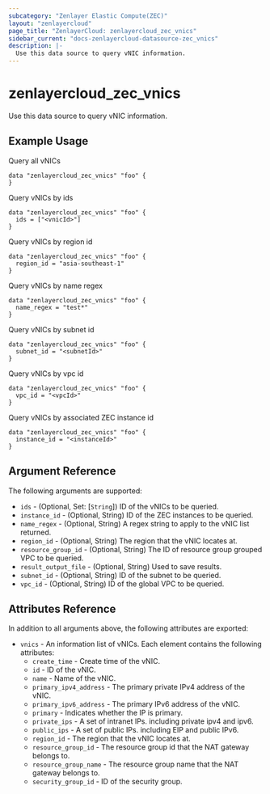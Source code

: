 ```yaml
---
subcategory: "Zenlayer Elastic Compute(ZEC)"
layout: "zenlayercloud"
page_title: "ZenlayerCloud: zenlayercloud_zec_vnics"
sidebar_current: "docs-zenlayercloud-datasource-zec_vnics"
description: |-
  Use this data source to query vNIC information.
---
```


# zenlayercloud_zec_vnics

Use this data source to query vNIC information.

## Example Usage

Query all vNICs

```hcl
data "zenlayercloud_zec_vnics" "foo" {
}
```

Query vNICs by ids

```hcl
data "zenlayercloud_zec_vnics" "foo" {
  ids = ["<vnicId>"]
}
```

Query vNICs by region id

```hcl
data "zenlayercloud_zec_vnics" "foo" {
  region_id = "asia-southeast-1"
}
```

Query vNICs by name regex

```hcl
data "zenlayercloud_zec_vnics" "foo" {
  name_regex = "test*"
}
```

Query vNICs by subnet id

```hcl
data "zenlayercloud_zec_vnics" "foo" {
  subnet_id = "<subnetId>"
}
```

Query vNICs by vpc id

```hcl
data "zenlayercloud_zec_vnics" "foo" {
  vpc_id = "<vpcId>"
}
```

Query vNICs by associated ZEC instance id

```hcl
data "zenlayercloud_zec_vnics" "foo" {
  instance_id = "<instanceId>"
}
```

## Argument Reference

The following arguments are supported:

* `ids` - (Optional, Set: [`String`]) ID of the vNICs to be queried.
* `instance_id` - (Optional, String) ID of the ZEC instances to be queried.
* `name_regex` - (Optional, String) A regex string to apply to the vNIC list returned.
* `region_id` - (Optional, String) The region that the vNIC locates at.
* `resource_group_id` - (Optional, String) The ID of resource group grouped VPC to be queried.
* `result_output_file` - (Optional, String) Used to save results.
* `subnet_id` - (Optional, String) ID of the subnet to be queried.
* `vpc_id` - (Optional, String) ID of the global VPC to be queried.

## Attributes Reference

In addition to all arguments above, the following attributes are exported:

* `vnics` - An information list of vNICs. Each element contains the following attributes:
   * `create_time` - Create time of the vNIC.
   * `id` - ID of the vNIC.
   * `name` - Name of the vNIC.
   * `primary_ipv4_address` - The primary private IPv4 address of the vNIC.
   * `primary_ipv6_address` - The primary IPv6 address of the vNIC.
   * `primary` - Indicates whether the IP is primary.
   * `private_ips` - A set of intranet IPs. including private ipv4 and ipv6.
   * `public_ips` - A set of public IPs. including EIP and public IPv6.
   * `region_id` - The region that the vNIC locates at.
   * `resource_group_id` - The resource group id that the NAT gateway belongs to.
   * `resource_group_name` - The resource group name that the NAT gateway belongs to.
   * `security_group_id` - ID of the security group.


